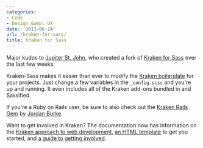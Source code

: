 ```yaml
---
categories:
- Code
- Design &amp; UX
date: '2013-06-24'
url: /kraken-for-sass/
title: Kraken for Sass
---
```


Major kudos to <a href="http://www.twitter.com/jwebcat">Jupiter St. John</a>, who created a fork of <a href="http://jwebcat.github.io/kraken-sass/">Kraken for Sass</a> over the last few weeks.

Kraken-Sass makes it easier than ever to modify the <a href="http://cferdinandi.github.io/kraken/">Kraken boilerplate</a> for your projects. Just change a few variables in the <code>_config.scss</code> and you're up and running. It even includes all of the Kraken add-ons bundled in and Sassified.

If you're a Ruby on Rails user, be sure to also check out the <a href="https://github.com/PendragonDevelopment/krakenrails">Kraken Rails Gem</a> by <a href="http://www.jordankburke.com/">Jordan Burke</a>.

Want to get involved in Kraken? The documentation now has information on the <a href="http://cferdinandi.github.io/kraken/kraken-way.html">Kraken approach to web development</a>, <a href="http://cferdinandi.github.io/kraken/template.html">an HTML template</a> to get you started, and <a href="http://cferdinandi.github.io/kraken/get-involved.html">a guide to getting involved</a>.